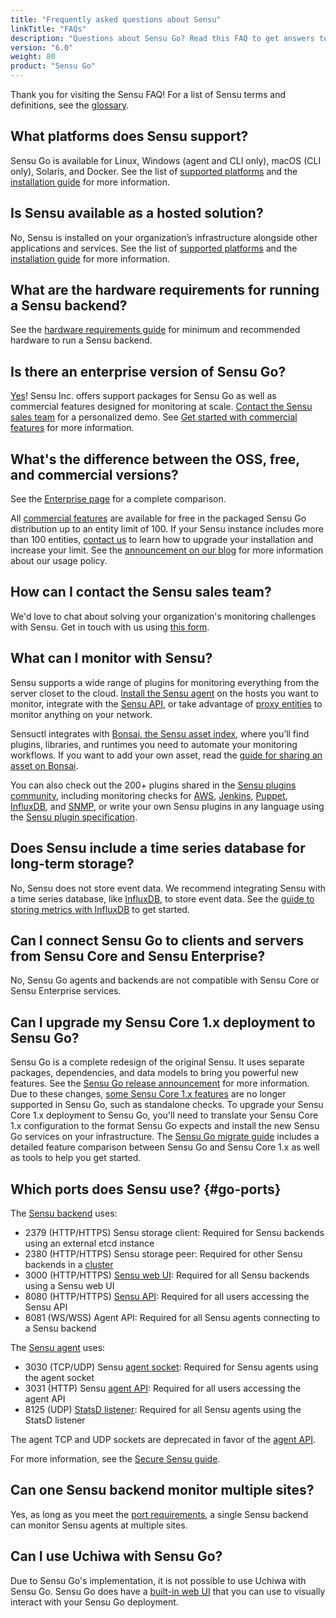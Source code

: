 ```yaml
---
title: "Frequently asked questions about Sensu"
linkTitle: "FAQs"
description: "Questions about Sensu Go? Read this FAQ to get answers to questions about what platforms Sensu supports and what you can monitor with Sensu."
version: "6.0"
weight: 80
product: "Sensu Go"
---
```


Thank you for visiting the Sensu FAQ!
For a list of Sensu terms and definitions, see the [glossary][7].

## What platforms does Sensu support?

Sensu Go is available for Linux, Windows (agent and CLI only), macOS (CLI only), Solaris, and Docker.
See the list of [supported platforms][1] and the [installation guide][2] for more information.

## Is Sensu available as a hosted solution?

No, Sensu is installed on your organization’s infrastructure alongside other applications and services.
See the list of [supported platforms][1] and the [installation guide][2] for more information.

## What are the hardware requirements for running a Sensu backend?

See the [hardware requirements guide][5] for minimum and recommended hardware to run a Sensu backend.

## Is there an enterprise version of Sensu Go?

[Yes][31]! Sensu Inc. offers support packages for Sensu Go as well as commercial features designed for monitoring at scale.
[Contact the Sensu sales team][6] for a personalized demo.
See [Get started with commercial features][28] for more information.

## What's the difference between the OSS, free, and commercial versions?

See the [Enterprise page][30] for a complete comparison. 

All [commercial features][28] are available for free in the packaged Sensu Go distribution up to an entity limit of 100.
If your Sensu instance includes more than 100 entities, [contact us][36] to learn how to upgrade your installation and increase your limit.
See the [announcement on our blog][34] for more information about our usage policy.

## How can I contact the Sensu sales team?

We'd love to chat about solving your organization's monitoring challenges with Sensu.
Get in touch with us using [this form][6].

## What can I monitor with Sensu?

Sensu supports a wide range of plugins for monitoring everything from the server closet to the cloud.
[Install the Sensu agent][8] on the hosts you want to monitor, integrate with the [Sensu API][9], or take advantage of [proxy entities][10] to monitor anything on your network.

Sensuctl integrates with [Bonsai, the Sensu asset index][32], where you’ll find plugins, libraries, and runtimes you need to automate your monitoring workflows.
If you want to add your own asset, read the [guide for sharing an asset on Bonsai][33].

You can also check out the 200+ plugins shared in the [Sensu plugins community][11], including monitoring checks for [AWS][13], [Jenkins][14], [Puppet][15], [InfluxDB][16], and [SNMP][17], or write your own Sensu plugins in any language using the [Sensu plugin specification][12].

## Does Sensu include a time series database for long-term storage?

No, Sensu does not store event data.
We recommend integrating Sensu with a time series database, like [InfluxDB][19], to store event data.
See the [guide to storing metrics with InfluxDB][18] to get started.

## Can I connect Sensu Go to clients and servers from Sensu Core and Sensu Enterprise?

No, Sensu Go agents and backends are not compatible with Sensu Core or Sensu Enterprise services.

## Can I upgrade my Sensu Core 1.x deployment to Sensu Go?

Sensu Go is a complete redesign of the original Sensu.
It uses separate packages, dependencies, and data models to bring you powerful new features.
See the [Sensu Go release announcement][3] for more information.
Due to these changes, [some Sensu Core 1.x features][4] are no longer supported in Sensu Go, such as standalone checks.
To upgrade your Sensu Core 1.x deployment to Sensu Go, you'll need to translate your Sensu Core 1.x configuration to the format Sensu Go expects and install the new Sensu Go services on your infrastructure.
The [Sensu Go migrate guide][4] includes a detailed feature comparison between Sensu Go and Sensu Core 1.x as well as tools to help you get started.

## Which ports does Sensu use? {#go-ports}

The [Sensu backend][25] uses:

- 2379 (HTTP/HTTPS) Sensu storage client: Required for Sensu backends using an external etcd instance
- 2380 (HTTP/HTTPS) Sensu storage peer: Required for other Sensu backends in a [cluster][27]
- 3000 (HTTP/HTTPS) [Sensu web UI][24]: Required for all Sensu backends using a Sensu web UI
- 8080 (HTTP/HTTPS) [Sensu API][9]: Required for all users accessing the Sensu API
- 8081 (WS/WSS) Agent API: Required for all Sensu agents connecting to a Sensu backend

The [Sensu agent][26] uses:

- 3030 (TCP/UDP) Sensu [agent socket][21]: Required for Sensu agents using the agent socket
- 3031 (HTTP) Sensu [agent API][21]: Required for all users accessing the agent API
- 8125 (UDP) [StatsD listener][23]: Required for all Sensu agents using the StatsD listener

The agent TCP and UDP sockets are deprecated in favor of the [agent API][21].

For more information, see the [Secure Sensu guide][20].

## Can one Sensu backend monitor multiple sites?

Yes, as long as you meet the [port requirements][37], a single Sensu backend can monitor Sensu agents at multiple sites.

## Can I use Uchiwa with Sensu Go?

Due to Sensu Go's implementation, it is not possible to use Uchiwa with Sensu Go.
Sensu Go does have a [built-in web UI][29] that you can use to visually interact with your Sensu Go deployment.


[1]: ../platforms/
[2]: ../installation/install-sensu/
[3]: https://blog.sensu.io/sensu-go-is-here/
[4]: ../installation/upgrade/
[5]: ../installation/recommended-hardware/
[6]: https://sensu.io/sales/
[7]: ../learn/glossary/
[8]: ../installation/install-sensu#install-sensu-agents
[9]: ../api/
[10]: ../observability-pipeline/observe-entities/entities/#proxy-entities
[11]: https://github.com/sensu-plugins/
[12]: https://docs.sensu.io/plugins/1.0/reference/#the-sensu-plugin-specification
[13]: https://github.com/sensu-plugins/sensu-plugins-aws/
[14]: https://github.com/sensu-plugins/sensu-plugins-jenkins/
[15]: https://github.com/sensu-plugins/sensu-plugins-puppet/
[16]: https://github.com/sensu-plugins/sensu-plugins-influxdb/
[17]: https://github.com/sensu-plugins/sensu-plugins-snmp/
[18]: ../observability-pipeline/observe-process/influx-db-metric-handler/
[19]: https://www.influxdata.com/
[20]: ../operations/deploy-sensu/secure-sensu/
[21]: ../observability-pipeline/observe-schedule/agent#create-monitoring-events-using-the-agent-api
[22]: ../observability-pipeline/observe-schedule/agent/#using-the-http-socket
[23]: ../observability-pipeline/observe-schedule/agent/#create-monitoring-events-using-the-statsd-listener
[24]: web-ui/
[25]: ../observability-pipeline/observe-schedule/backend/
[26]: ../observability-pipeline/observe-schedule/agent/
[27]: ../operations/deploy-sensu/cluster-sensu/
[28]: ../commercial/
[29]: web-ui/
[30]: https://sensu.io/enterprise/
[31]: https://blog.sensu.io/enterprise-features-in-sensu-go/
[32]: https://bonsai.sensu.io/
[33]: ../operations/deploy-sensu/assets/#share-an-asset-on-bonsai
[34]: https://blog.sensu.io/one-year-of-sensu-go/
[36]: https://sensu.io/contact/
[37]: #go-ports
